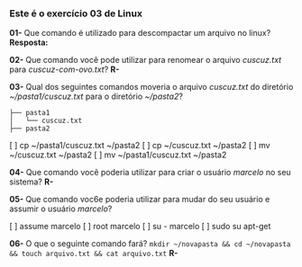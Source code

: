 ### Este é o exercício 03 de Linux

**01-** Que comando é utilizado para descompactar um arquivo no linux?
**Resposta:**

**02-** Que comando você pode utilizar para renomear o arquivo *cuscuz.txt* para *cuscuz-com-ovo.txt*?
**R-**

**03-** Qual dos seguintes comandos moveria o arquivo *cuscuz.txt* do diretório *~/pasta1/cuscuz.txt* para o diretório *~/pasta2*?

```
├── pasta1
│   └── cuscuz.txt
├── pasta2
```

[ ] cp ~/pasta1/cuscuz.txt ~/pasta2
[ ] cp ~/cuscuz.txt ~/pasta2
[ ] mv ~/cuscuz.txt ~/pasta2
[ ] mv ~/pasta1/cuscuz.txt ~/pasta2

**04-** Que comando você poderia utilizar para criar o usuário *marcelo* no seu sistema?
**R-**

**05-** Que comando voc6e poderia utilizar para mudar do seu usuário e assumir o usuário *marcelo*?

[ ] assume marcelo
[ ] root marcelo
[ ] su - marcelo
[ ] sudo su apt-get

**06-** O que o seguinte comando fará?
    ```
    mkdir ~/novapasta && cd ~/novapasta && touch arquivo.txt && cat arquivo.txt
    ```
**R-**